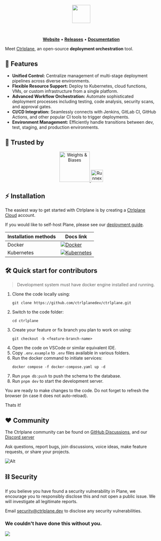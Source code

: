 <p align="center">
  <a href="https://ctrlplane.dev">
    <picture>
      <source media="(prefers-color-scheme: dark)" srcset="https://ctrlplane.dev/logo-white.png">
      <source media="(prefers-color-scheme: light)" srcset="https://ctrlplane.dev/logo-black.png">
      <img src="https://ctrlplane.dev/logo-black.png" height="60">
    </picture>
  </a>
</p>

<p align="center">
  <a aria-label="Join the community on GitHub" href="https://github.com/ctrlplanedev/ctrlplane/discussions"><img alt="" src="https://img.shields.io/badge/Join_the_community-blueviolet?style=for-the-badge"></a>
  <a aria-label="Commit activity" href="https://github.com/ctrlplanedev/ctrlplane/activity"><img alt="" src="https://img.shields.io/github/commit-activity/m/ctrlplanedev/ctrlplane/main?style=for-the-badge"></a>
</p>

<p align="center">
  <a href="https://ctrlplane.dev"><b>Website</b></a> •
  <a href="https://github.com/ctrlplanedev/ctrlplane/releases"><b>Releases</b></a> •
  <a href="https://docs.ctrlplane.dev"><b>Documentation</b></a>
</p>

Meet [Ctrlplane](https://ctrlplane.dev), an open-source **deployment
orchestration** tool.

## :rocket: Features

- **Unified Control:** Centralize management of multi-stage deployment pipelines
  across diverse environments.
- **Flexible Resource Support:** Deploy to Kubernetes, cloud functions, VMs, or
  custom infrastructure from a single platform.
- **Advanced Workflow Orchestration:** Automate sophisticated deployment
  processes including testing, code analysis, security scans, and approval
  gates.
- **CI/CD Integration:** Seamlessly connects with Jenkins, GitLab CI, GitHub
  Actions, and other popular CI tools to trigger deployments.
- **Environment Management:** Efficiently handle transitions between dev, test,
  staging, and production environments.

## 💪 Trusted by

<p align="center">
  <a href="https://wandb.ai">
    <picture>
      <source media="(prefers-color-scheme: dark)" srcset="https://github.com/ctrlplanedev/ctrlplane/blob/main/assets/trusted-by/wb-white.png?raw=true">
      <source media="(prefers-color-scheme: light)" srcset="https://github.com/ctrlplanedev/ctrlplane/blob/main/assets/trusted-by/wb-black.png?raw=true">
      <img src="https://github.com/ctrlplanedev/ctrlplane/blob/main/assets/trusted-by/wb-white.png?raw=true" height="100" alt="Weights & Biases">
    </picture>
  </a>

  <a href="https://runnex.dev">
    <picture>
      <source media="(prefers-color-scheme: dark)" srcset="https://github.com/ctrlplanedev/ctrlplane/blob/main/assets/trusted-by/runnex-white.png?raw=true">
      <source media="(prefers-color-scheme: light)" srcset="https://github.com/ctrlplanedev/ctrlplane/blob/main/assets/trusted-by/runnex-black.png?raw=true">
      <img src="https://github.com/ctrlplanedev/ctrlplane/blob/main/assets/trusted-by/runnex-white.png?raw=true" height="40" alt="Runnex">
    </picture>
  </a>
</p>

## :zap: Installation

The easiest way to get started with Ctrlplane is by creating a [Ctrlplane
Cloud](https://app.ctrlplane.dev) account.

If you would like to self-host Plane, please see our [deployment guide](https://docs.ctrlplane.dev/install/helm).

| Installation methods | Docs link                                                                                                                                                                             |
| -------------------- | ------------------------------------------------------------------------------------------------------------------------------------------------------------------------------------- |
| Docker               | [![Docker](https://img.shields.io/badge/docker-%230db7ed.svg?style=for-the-badge&logo=docker&logoColor=white)](https://docs.ctrlplane.dev/self-hosted/methods/docker-compose)         |
| Kubernetes           | [![Kubernetes](https://img.shields.io/badge/kubernetes-%23326ce5.svg?style=for-the-badge&logo=kubernetes&logoColor=white)](https://docs.ctrlplane.dev/self-hosted/methods/kubernetes) |

## 🛠️ Quick start for contributors

> Development system must have docker engine installed and running.

1. Clone the code locally using:
   ```
   git clone https://github.com/ctrlplanedev/ctrlplane.git
   ```
2. Switch to the code folder:
   ```
   cd ctrlplane
   ```
3. Create your feature or fix branch you plan to work on using:
   ```
   git checkout -b <feature-branch-name>
   ```
4. Open the code on VSCode or similar equivalent IDE.
5. Copy `.env.example` to `.env` files available in various folders.
6. Run the docker command to initiate services:
   ```
   docker compose -f docker-compose.yaml up -d
   ```
7. Run `pnpm db:push` to push the schema to the database.
8. Run `pnpm dev` to start the development server.

You are ready to make changes to the code. Do not forget to refresh the browser
(in case it does not auto-reload).

Thats it!

## :heart: Community

The Ctrlplane community can be found on [GitHub
Discussions](https://github.com/ctrlplanedev/ctrlplane/discussions), and our [Discord
server](https://ctrlplane.dev/discord)

Ask questions, report bugs, join discussions, voice ideas, make feature
requests, or share your projects.

![Alt](https://repobeats.axiom.co/api/embed/354918f3c89424e9615c77d36b62aaeb67d9b7fb.svg "Repobeats analytics image")

## ⛓️ Security

If you believe you have found a security vulnerability in Plane, we encourage
you to responsibly disclose this and not open a public issue. We will
investigate all legitimate reports.

Email security@ctrlplane.dev to disclose any security vulnerabilities.

### We couldn't have done this without you.

<a href="https://github.com/ctrlplanedev/ctrlplane/graphs/contributors">
  <img src="https://contrib.rocks/image?repo=ctrlplanedev/ctrlplane" />
</a>
